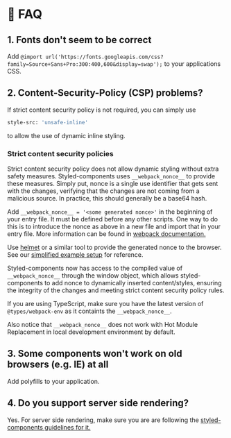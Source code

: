 # 🔮 FAQ

## 1. Fonts don't seem to be correct

Add `@import url('https://fonts.googleapis.com/css?family=Source+Sans+Pro:300:400,600&display=swap');` to your applications CSS.

## 2. Content-Security-Policy (CSP) problems?

If strict content security policy is not required, you can simply use

```bash
style-src: 'unsafe-inline'
```

to allow the use of dynamic inline styling.

### Strict content security policies

Strict content security policy does not allow dynamic styling without extra safety measures. Styled-components uses `__webpack_nonce__` to provide these measures. Simply put, nonce is a single use identifier that gets sent with the changes, verifying that the changes are not coming from a malicious source. In practice, this should generally be a base64 hash.

Add `__webpack_nonce__ = '<some generated nonce>'` in the beginning of your entry file. It must be defined before any other scripts. One way to do this is to introduce the nonce as above in a new file and import that in your entry file. More information can be found in [webpack documentation.](https://webpack.js.org/guides/csp/)

Use [helmet](https://helmetjs.github.io/docs/csp/) or a similar tool to provide the generated nonce to the browser. See our [simplified example setup](https://github.com/ketsappi/strict-csp-expressed-with-suomifi-ui-components) for reference.

Styled-components now has access to the compiled value of `__webpack_nonce__` through the window object, which allows styled-components to add nonce to dynamically inserted content/styles, ensuring the integrity of the changes and meeting strict content security policy rules.

If you are using TypeScript, make sure you have the latest version of `@types/webpack-env` as it containts the `__webpack_nonce__`.

Also notice that `__webpack_nonce__` does not work with Hot Module Replacement in local development environment by default.

## 3. Some components won't work on old browsers (e.g. IE) at all

Add polyfills to your application.

## 4. Do you support server side rendering?

Yes. For server side rendering, make sure you are are following the [styled-components guidelines for it.](https://styled-components.com/docs/advanced#server-side-rendering)
